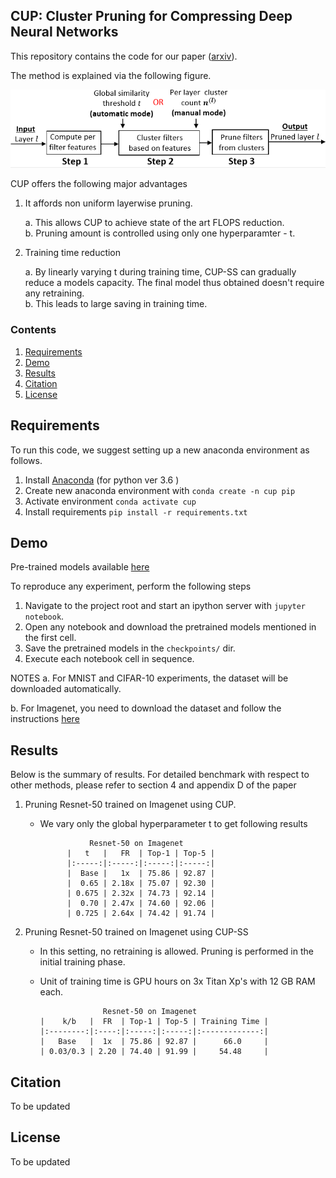 ## CUP: Cluster Pruning for Compressing Deep Neural Networks

This repository contains the code for our paper ([arxiv](https://arxiv.org/pdf/1911.08630.pdf)).

The method is explained via the following figure.

![](method.PNG)


CUP offers the following major advantages
1. It affords non uniform layerwise pruning.

   a. This allows CUP to achieve state of the art FLOPS reduction.   
   b. Pruning amount is controlled using only one hyperparamter - t.
   
2. Training time reduction

   a. By linearly varying t during training time, CUP-SS can gradually reduce a models capacity. The final model thus obtained doesn't require any retraining.   
   b. This leads to large saving in training time.

### Contents
1. [Requirements](#requirements)
2. [Demo](#demo)
3. [Results](#results)
4. [Citation](#citation)
5. [License](#license)

## Requirements
To run this code, we suggest setting up a new anaconda environment as follows.
1. Install [Anaconda](https://www.anaconda.com/download/#linux) (for python ver 3.6 ) 
2. Create new anaconda environment with
   ```conda create -n cup pip```
3. Activate environment
   ```conda activate cup```
4. Install requirements
   ```pip install -r requirements.txt```


## Demo

Pre-trained models available [here](https://www.dropbox.com/sh/3jtt4bm4tqroa74/AACMR9Y3i8nZR91msxhKmLcga?dl=0)

To reproduce any experiment, perform the following steps

1. Navigate to the project root and start an ipython server with ```jupyter notebook```.
2. Open any notebook and download the pretrained models mentioned in the first cell.
3. Save the pretrained models in the ```checkpoints/``` dir.
4. Execute each notebook cell in sequence.

NOTES
a. For MNIST and CIFAR-10 experiments, the dataset will be downloaded automatically.

b. For Imagenet, you need to download the dataset and follow the instructions [here](https://github.com/facebookarchive/fb.resnet.torch/blob/master/INSTALL.md#download-the-imagenet-dataset)
   

## Results

Below is the summary of results. For detailed benchmark with respect to other methods, please refer to section 4 and appendix D of the paper

1. Pruning Resnet-50 trained on Imagenet using CUP.

   - We vary only the global hyperparameter t to get following results

                    Resnet-50 on Imagenet 
               |   t   |   FR  | Top-1 | Top-5 |
               |:-----:|:-----:|:-----:|:-----:|
               |  Base |   1x  | 75.86 | 92.87 |
               |  0.65 | 2.18x | 75.07 | 92.30 |
               | 0.675 | 2.32x | 74.73 | 92.14 |
               |  0.70 | 2.47x | 74.60 | 92.06 |
               | 0.725 | 2.64x | 74.42 | 91.74 |

2. Pruning Resnet-50 trained on Imagenet using CUP-SS

   - In this setting, no retraining is allowed. Pruning is performed in the initial training phase.
   - Unit of training time is GPU hours on 3x Titan Xp's with 12 GB RAM each.
   
                       Resnet-50 on Imagenet
         |    k/b   |  FR  | Top-1 | Top-5 | Training Time |
         |:--------:|:----:|:-----:|:-----:|:-------------:|
         |   Base   |  1x  | 75.86 | 92.87 |      66.0     |
         | 0.03/0.3 | 2.20 | 74.40 | 91.99 |     54.48     |
   
## Citation
To be updated

## License
To be updated
